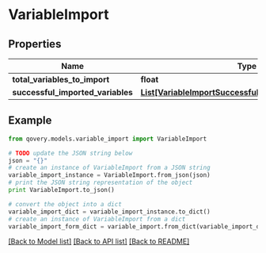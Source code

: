 # VariableImport


## Properties

Name | Type | Description | Notes
------------ | ------------- | ------------- | -------------
**total_variables_to_import** | **float** |  | 
**successful_imported_variables** | [**List[VariableImportSuccessfulImportedVariablesInner]**](VariableImportSuccessfulImportedVariablesInner.md) |  | 

## Example

```python
from qovery.models.variable_import import VariableImport

# TODO update the JSON string below
json = "{}"
# create an instance of VariableImport from a JSON string
variable_import_instance = VariableImport.from_json(json)
# print the JSON string representation of the object
print VariableImport.to_json()

# convert the object into a dict
variable_import_dict = variable_import_instance.to_dict()
# create an instance of VariableImport from a dict
variable_import_form_dict = variable_import.from_dict(variable_import_dict)
```
[[Back to Model list]](../README.md#documentation-for-models) [[Back to API list]](../README.md#documentation-for-api-endpoints) [[Back to README]](../README.md)


